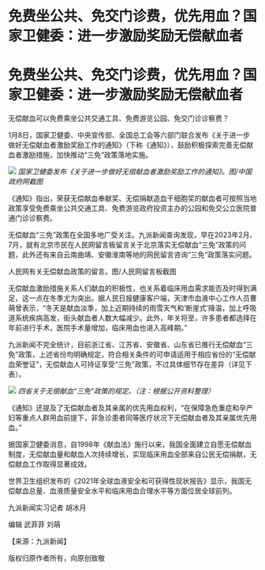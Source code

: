 # 免费坐公共、免交门诊费，优先用血？国家卫健委：进一步激励奖励无偿献血者

# 免费坐公共、免交门诊费，优先用血？国家卫健委：进一步激励奖励无偿献血者

无偿献血可以免费乘坐公共交通工具、免费游览公园、免交门诊诊察费？

1月8日，国家卫健委、中央宣传部、全国总工会等六部门联合发布《关于进一步做好无偿献血者激励奖励工作的通知》（下称《通知》），鼓励积极探索完善无偿献血者激励措施，加快推动“三免”政策落地实施。

![](https://inews.gtimg.com/om_bt/OnR5actQoTx8gwUnWwMJWa_W60lWchWud4JbC2P7rN72QAA/1000)
_国家卫健委发布《关于进一步做好无偿献血者激励奖励工作的通知》。图/中国政府网截图_

《通知》指出，荣获无偿献血奉献奖、无偿捐献造血干细胞奖的献血者可按照当地政策享受免费乘坐公共交通工具、免费游览政府投资主办的公园和免交公立医院普通门诊诊察费。

无偿献血“三免”政策在全国多地广受关注。九派新闻查询发现，早在2023年2月、7月，就有北京市民在人民网留言板留言关于北京落实无偿献血“三免”政策的问题，此外还有来自云南曲靖、安徽淮南等地的网民留言咨询“三免”政策落实问题。

人民网有关无偿献血政策的留言。图/人民网留言板截图

无偿献血激励措施关系人们献血的积极性，也关系着临床用血需求能否及时得到满足，这一点在冬季尤为突出。据人民日报健康客户端，天津市血液中心工作人员曹萌曾表示，“冬天是献血淡季，加上近期持续的雨雪天气和‘断崖式’降温，加上呼吸道系统疾病高发，街头献血者人数大幅减少。此外，年关将至，许多患者都选择在年前进行手术，医院手术量增加，临床用血也进入高峰期。”

九派新闻不完全统计，目前浙江省、江苏省、安徽省、山东省已推行无偿献血“三免”政策，上述省份均明确规定，符合相关条件的可申请适用于相应省份的“无偿献血荣誉证”，无偿献血人可持证享受“三免”政策，不过具体细节存在差异（详见下表）。

![](https://inews.gtimg.com/om_bt/OuFSmL3lZUXaboH0DsAokpmYIRCjKQIuBhJTK7XzEPcTgAA/1000)
_四省关于无偿献血“三免”政策的规定。（注：根据公开资料整理）_

《通知》还提及了无偿献血者及其亲属的优先用血权利，“在保障急危重症和孕产妇等重点人群用血前提下，非急诊患者同等医疗状况下无偿献血者及其亲属优先用血。”

据国家卫健委消息，自1998年《献血法》施行以来，我国全面建立自愿无偿献血制度，无偿献血量和献血人次持续增长，实现临床用血全部来自公民无偿捐献，无偿献血工作取得显著成效。

世界卫生组织发布的《2021年全球血液安全和可获得性现状报告》显示，我国无偿献血总量、血液质量安全水平和临床用血合理水平等方面位居全球前列。

九派新闻实习记者 胡冰月

编辑 武菲菲 刘萌

【来源：九派新闻】

版权归原作者所有，向原创致敬

